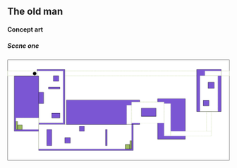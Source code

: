 ## The old man

#### Concept art
##### Scene one
![Scene-one map](https://github.com/eduardomessias/the-old-man/blob/master/concept/the-old-man-scene-one.png)

